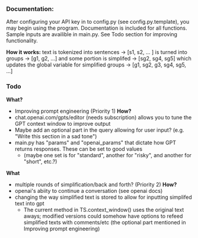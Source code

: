 ### Documentation:
After configuring your API key in to config.py (see config.py.template), you may begin using the program. Documentation is included for all functions. Sample inputs are availible in main.py. See Todo section for improving functionality.


**How it works:**
text is tokenized into sentences ->
[s1, s2, ... ] is turned into groups ->
[g1, g2, ...] and some portion is simplifed -> 
[sg2, sg4, sg5] which updates the global variable for simplified groups -> 
[g1, sg2, g3, sg4, sg5, ...]

### Todo

**What?** 
- Improving prompt engineering (Priority 1)
**How?** 
- chat.openai.com/gpts/editor (needs subscription) allows you to tune the GPT context window to improve output
- Maybe add an optional part in the query allowing for user input? (e.g. "Write this section in a sad tone")
- main.py has "params" and "openai_params" that dictate how GPT returns responses. These can be set to good values 
  - (maybe one set is for "standard", another for "risky", and another for "short", etc.?)

**What**
- multiple rounds of simplification/back and forth? (Priority 2)
**How?**
- openai's abiity to continue a conversation (see openai docs)
- changing the way simplified text is stored to allow for inputting simplifed text into gpt
  - The current method in TS.context_window() uses the original text aways; modified versions could somehow have options to refeed simplified texts with comments/etc (the optional part mentioned in Improving prompt engineering)
